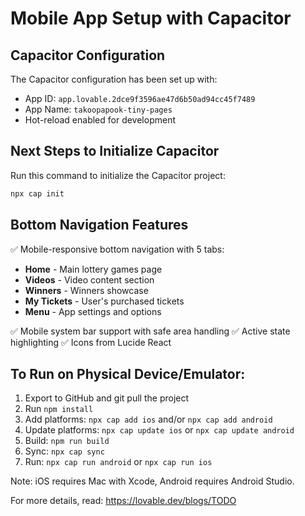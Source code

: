 # Mobile App Setup with Capacitor

## Capacitor Configuration
The Capacitor configuration has been set up with:
- App ID: `app.lovable.2dce9f3596ae47d6b50ad94cc45f7489`
- App Name: `takoopapook-tiny-pages`
- Hot-reload enabled for development

## Next Steps to Initialize Capacitor

Run this command to initialize the Capacitor project:
```bash
npx cap init
```

## Bottom Navigation Features
✅ Mobile-responsive bottom navigation with 5 tabs:
- **Home** - Main lottery games page
- **Videos** - Video content section
- **Winners** - Winners showcase
- **My Tickets** - User's purchased tickets
- **Menu** - App settings and options

✅ Mobile system bar support with safe area handling
✅ Active state highlighting
✅ Icons from Lucide React

## To Run on Physical Device/Emulator:
1. Export to GitHub and git pull the project
2. Run `npm install`
3. Add platforms: `npx cap add ios` and/or `npx cap add android`
4. Update platforms: `npx cap update ios` or `npx cap update android`
5. Build: `npm run build`
6. Sync: `npx cap sync`
7. Run: `npx cap run android` or `npx cap run ios`

Note: iOS requires Mac with Xcode, Android requires Android Studio.

For more details, read: https://lovable.dev/blogs/TODO
